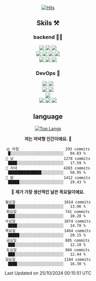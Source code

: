 <div align="center">

[![Hits](https://hits.seeyoufarm.com/api/count/incr/badge.svg?url=https%3A%2F%2Fgithub.com%2Fzxcv9203%2Fhit-counter&count_bg=%23FF7272&title_bg=%23324C2E&icon=codeigniter.svg&icon_color=%23DD5B5B&title=%EB%B0%A9%EB%AC%B8%EC%9E%90&edge_flat=false)](https://hits.seeyoufarm.com)
  
## Skils ⚒️

### backend 🧑‍💻
  
<img src="https://img.shields.io/badge/Java-FF6600?style=flat-square&logo=buymeacoffee&logoColor=white"/>
<img src="https://img.shields.io/badge/Go-0099FF?style=flat-square&logo=go&logoColor=white"/>
<img src="https://img.shields.io/badge/Kotlin-7F52FF?style=flat-square&logo=kotlin&logoColor=white"/>
  
  
<br />
  
<img src="https://img.shields.io/badge/Spring-339933?style=flat-square&logo=Spring&logoColor=white"/>
<img src="https://img.shields.io/badge/Spring Boot-339933?style=flat-square&logo=Spring Boot&logoColor=white"/>
<img src="https://img.shields.io/badge/Spring Security-339933?style=flat-square&logo=Spring Security&logoColor=white"/>
  
<img src="https://img.shields.io/badge/Spring Data JPA-339933?style=flat-square&logo=Hibernate&logoColor=white"/>

<br />
  
  <img src="https://img.shields.io/badge/mysql-0099FF?style=flat-square&logo=mysql&logoColor=white"/>
  <img src="https://img.shields.io/badge/mariadb-0099FF?style=flat-square&logo=mariadb&logoColor=white"/>
  <img src="https://img.shields.io/badge/mongoDB-47A248?style=flat-square&logo=mongodb&logoColor=white"/>
  
  
### DevOps 🚀
  
  <img src="https://img.shields.io/badge/docker-2496ED?style=flat-square&logo=docker&logoColor=white"/>
  <img src="https://img.shields.io/badge/kubernetes-326CE5?style=flat-square&logo=kubernetes&logoColor=white"/>
  
  <br />
  
  <img src="https://img.shields.io/badge/Github Actions-2088FF?style=flat-square&logo=githubactions&logoColor=white"/>
  <img src="https://img.shields.io/badge/Jenkins-D24939?style=flat-square&logo=jenkins&logoColor=white"/>
  
  
  <br />
  <img src="https://img.shields.io/badge/terraform-7B42BC?style=flat-square&logo=terraform&logoColor=white"/>
  
  <br />
  <img src="https://img.shields.io/badge/Amazon AWS-232F3E?style=flat-square&logo=Amazon AWS&logoColor=white"/>

  <img src="https://img.shields.io/badge/GCP-4285F4?style=flat-square&logo=googlecloud&logoColor=white"/>
  <img src="https://img.shields.io/badge/NCP-03C75A?style=flat-square&logo=naver&logoColor=white"/>
  
  
## language

[![Top Langs](https://github-readme-stats.vercel.app/api/top-langs/?username=zxcv9203&hide=html&exclude_repo=zxcv9203.github.io,golB&theme=grate-gatsby)](https://github.com/zxcv9203/github-readme-stats)
  
<!--START_SECTION:waka-->
**저는 저녁형 인간이에요. 🦉** 

```text
🌞 아침                     293 commits         █░░░░░░░░░░░░░░░░░░░░░░░░   04.03 % 
🌆 낮　                     1278 commits        ████░░░░░░░░░░░░░░░░░░░░░   17.59 % 
🌃 저녁                     4283 commits        ███████████████░░░░░░░░░░   58.95 % 
🌙 밤　                     1412 commits        █████░░░░░░░░░░░░░░░░░░░░   19.43 % 
```
📅 **제가 가장 생산적인 날은 목요일이에요.** 

```text
월요일                      1014 commits        ███░░░░░░░░░░░░░░░░░░░░░░   13.96 % 
화요일                      741 commits         ███░░░░░░░░░░░░░░░░░░░░░░   10.20 % 
수요일                      1074 commits        ████░░░░░░░░░░░░░░░░░░░░░   14.78 % 
목요일                      1464 commits        █████░░░░░░░░░░░░░░░░░░░░   20.15 % 
금요일                      885 commits         ███░░░░░░░░░░░░░░░░░░░░░░   12.18 % 
토요일                      904 commits         ███░░░░░░░░░░░░░░░░░░░░░░   12.44 % 
일요일                      1184 commits        ████░░░░░░░░░░░░░░░░░░░░░   16.30 % 
```



 Last Updated on 25/10/2024 00:15:51 UTC
<!--END_SECTION:waka-->
  
</div>

